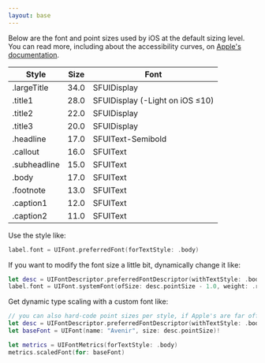 ```yaml
---
layout: base
---
```


Below are the font and point sizes used by iOS at the default sizing level. You can read more, including about the accessibility curves, on [Apple's documentation](https://developer.apple.com/design/human-interface-guidelines/ios/visual-design/typography).

| Style          | Size | Font              |
| -------------- | ---- | ----------------- |
| .largeTitle  | 34.0 | SFUIDisplay       | 
| .title1      | 28.0 | SFUIDisplay (-Light on iOS ≤10) |
| .title2      | 22.0 | SFUIDisplay       | 
| .title3      | 20.0 | SFUIDisplay       | 
| .headline    | 17.0 | SFUIText-Semibold | 
| .callout     | 16.0 | SFUIText          | 
| .subheadline | 15.0 | SFUIText          | 
| .body        | 17.0 | SFUIText          | 
| .footnote    | 13.0 | SFUIText          | 
| .caption1    | 12.0 | SFUIText          | 
| .caption2    | 11.0 | SFUIText          | 

Use the style like:

```swift
label.font = UIFont.preferredFont(forTextStyle: .body)
```

If you want to modify the font size a little bit, dynamically change it like:

```swift
let desc = UIFontDescriptor.preferredFontDescriptor(withTextStyle: .body)
label.font = UIFont.systemFont(ofSize: desc.pointSize - 1.0, weight: .regular)
```

Get dynamic type scaling with a custom font like:

```swift
// you can also hard-code point sizes per style, if Apple's are far off
let desc = UIFontDescriptor.preferredFontDescriptor(withTextStyle: .body)
let baseFont = UIFont(name: "Avenir", size: desc.pointSize)!

let metrics = UIFontMetrics(forTextStyle: .body)
metrics.scaledFont(for: baseFont)
```